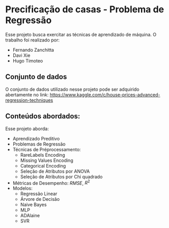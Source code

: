# Precificação de casas - Problema de Regressão
Esse projeto busca exercitar as técnicas de aprendizado de máquina. O trabalho foi realizado por:
- Fernando Zanchitta
- Davi Xie
- Hugo Timoteo

## Conjunto de dados
O conjunto de dados utilizado nesse projeto pode ser adquirido abertamente no link: https://www.kaggle.com/c/house-prices-advanced-regression-techniques

## Conteúdos abordados:
Esse projeto aborda:
- Aprendizado Preditivo
- Problemas de Regressão
- Técnicas de Préprocessamento:
  - RareLabels Encoding
  - Missing Values Encoding
  - Categorical Encoding
  - Seleção de Atributos por ANOVA
  - Seleção de Atributos por Chi quadrado
- Métricas de Desempenho: $RMSE$, $R^2$
- Modelos:
  - Regressão Linear
  - Árvore de Decisão
  - Naive Bayes
  - MLP
  - ADAlaine
  - SVR


